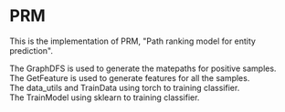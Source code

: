 # PRM
This is the implementation of PRM, "Path ranking model for entity prediction".

The GraphDFS is used to generate the matepaths for positive samples.  
The GetFeature is used to generate features for all the samples.  
The data_utils and TrainData using torch to training classifier.  
The TrainModel using sklearn to training classifier.  

